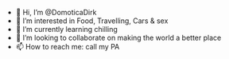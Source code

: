- 👋 Hi, I’m @DomoticaDirk
- 👀 I’m interested in Food, Travelling, Cars & sex
- 🌱 I’m currently learning chilling
- 💞️ I’m looking to collaborate on making the world a better place
- 📫 How to reach me: call my PA

<!---
DomoticaDirk/DomoticaDirk is a ✨ special ✨ repository because its `README.md` (this file) appears on your GitHub profile.
You can click the Preview link to take a look at your changes.
--->
